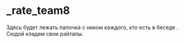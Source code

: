 # _rate_team8
Здесь будет лежать папочка с ником каждого, кто есть в беседе .  Сюдой кладем свои райтапы.
